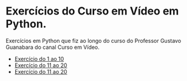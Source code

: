 # Exercícios do Curso em Vídeo em Python.

Exercícios em Python que fiz ao longo do curso do Professor Gustavo Guanabara do canal Curso em Vídeo.

- [Exercício do 1 ao 10](./doc/1_ao_10.md)
- [Exercício do 11 ao 20](./doc/11_ao_20.md)
- [Exercício do 11 ao 20](./doc/21_ao_30.md)